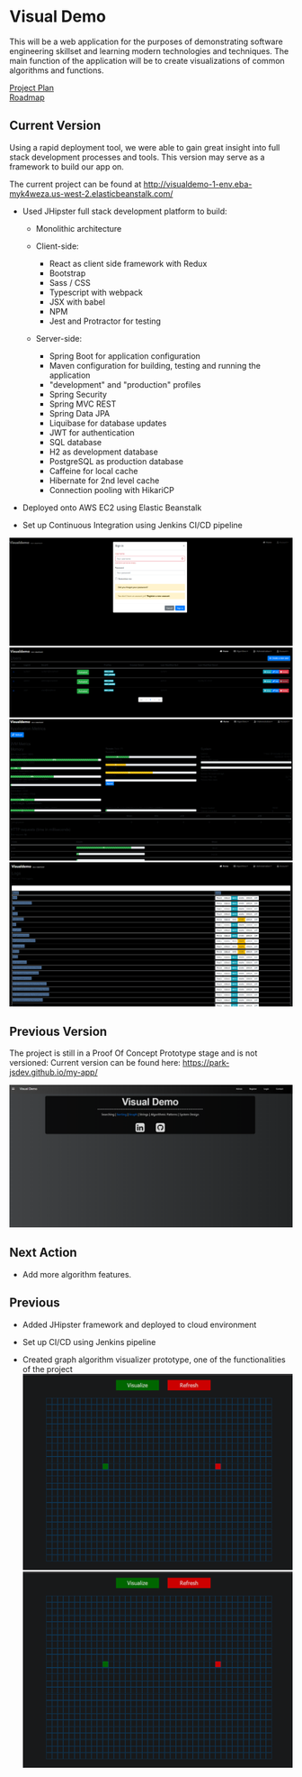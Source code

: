 # Visual Demo

This will be a web application for the purposes of demonstrating software engineering skillset and learning modern technologies and techniques.
The main function of the application will be to create visualizations of common algorithms and functions.

[Project Plan](ProjectPlan.md)\
[Roadmap](https://trello.com/b/VTMX8l4A)

## Current Version
Using a rapid deployment tool, we were able to gain great insight into full stack development processes and tools. This version may serve as a framework to build our app on.

The current project can be found at http://visualdemo-1-env.eba-myk4weza.us-west-2.elasticbeanstalk.com/

- Used JHipster full stack development platform to build:
    - Monolithic architecture
    
    - Client-side:
        - React as client side framework with Redux
        - Bootstrap
        - Sass / CSS
        - Typescript with webpack
        - JSX with babel
        - NPM
        - Jest and Protractor for testing
    - Server-side:
        - Spring Boot for application configuration
        - Maven configuration for building, testing and running the application
        - "development" and "production" profiles
        - Spring Security
        - Spring MVC REST
        - Spring Data JPA
        - Liquibase for database updates
        - JWT for authentication
        - SQL database
        - H2 as development database
        - PostgreSQL as production database
        - Caffeine for local cache
        - Hibernate for 2nd level cache
        - Connection pooling with HikariCP

- Deployed onto AWS EC2 using Elastic Beanstalk
- Set up Continuous Integration using Jenkins CI/CD pipeline

![](v0.1\signin.PNG)
![](v0.1\usermanagement.PNG)
![](v0.1\metrics.PNG)
![](v0.1\logs.PNG)


## Previous Version
The project is still in a Proof Of Concept Prototype stage and is not versioned:
Current version can be found here: https://park-jsdev.github.io/my-app/

![](Capture.PNG)

## Next Action
- Add more algorithm features.


## Previous
- Added JHipster framework and deployed to cloud environment
- Set up CI/CD using Jenkins pipeline

- Created graph algorithm visualizer prototype, one of the functionalities of the project
![](VisualizerPrototype/visualdemoMain/gif1.gif)
![](VisualizerPrototype/visualdemoMain/gif2.gif)

